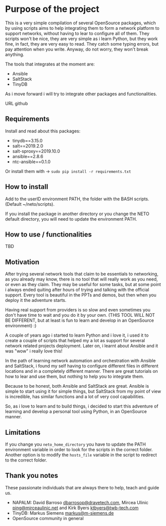 # Purpose of the project

This is a very simple compilation of several OpenSource packages, which by using scripts
aims to help integrating them to form a network platform to support networks, without
having to lear to configure all of them.
They scripts won't be nice, they are very simple as i learn Python, but they work fine,
in fact, they are very easy to read. They catch some typing errors, but pay attention
when you write. Anyway, do not worry, they won't break anything.

The tools that integrates at the moment are:

- Ansible
- SaltStack
- TinyDB

As i move forward i will try to integrate other packages and functionalities.

URL github

## Requirements

Install and read about this packages:

- tinydb==3.15.0
- salt==2019.2.0
- salt-sproxy==2019.10.0
- ansible==2.8.6
- ntc-ansible==0.1.0

Or install them with -> ``sudo pip install -r requirements.txt``

## How to install

Add to the userID environment PATH, the folder with the BASH scripts. (Default ~/neto/scripts).

If you install the package in another directory or you change the NETO default directory,
you will need to update the environment PATH.


## How to use / functionalities

TBD

## Motivation


After trying several network tools that claim to be essentials to networking, as you already
may know, there is no tool that will really work as you need, or even as they claim. They
may be useful for some tasks, but at some point i always ended quiting after hours of trying
and talking with the official support. Every tool is beautiful in the PPTs and demos, but
then when you deploy it the adventure starts.

Having real support from providers is so slow and even sometimes you don't have time to wait
and you do it by your own. (THIS TOOL WILL NOT BE DIFFERENT, but at least is fun to learn
and develop in an OpenSource environment) :)

A couple of years ago i started to learn Python and i love it, i used it to create a couple
of scripts that helped my a lot as support for several network related projects deployment.
Later on, i learnt about Ansible and it was "wow" i really love this!

In the path of learning network automation and orchestration with Ansible and SaltStack,
i found my self having to configure different files in different locations and in a
completely different manner. There are great tutorials on how to lear and use them, but
nothing to help you to integrate them.

Because to be honest, both Ansible and SaltStack are great. Ansible is simple to start using
it for simple things, but SaltStack from my point of view is incredible, has similar functions
and a lot of very cool capabilities.

So, as i love to learn and to build things, i decided to start this adventure of learning
and develop a personal tool using Python, in an OpenSource manner.

## Limitations

If you change you ``neto_home_directory`` you have to update the PATH environment variable
in order to look for the scripts in the correct folder.
Another option is to modify the ``hosts_file`` variable in the script to redirect to the
correct folder.

## Thank you notes

These passionate individuals that are always there to help, teach and guide us.

* NAPALM: David Barroso dbarrosop@dravetech.com, Mircea Ulinic ping@mirceaulinic.net and Kirk Byers ktbyers@twb-tech.com
* TinyDB: Markus Siemens markus@m-siemens.de
* OpenSource community in general
